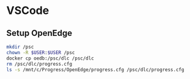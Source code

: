 # VSCode

## Setup OpenEdge

```bash
mkdir /psc
chown -R $USER:$USER /psc
docker cp oedb:/psc/dlc /psc/dlc
rm /psc/dlc/progress.cfg
ls -s /mnt/c/Progress/OpenEdge/progress.cfg /psc/dlc/progress.cfg
```